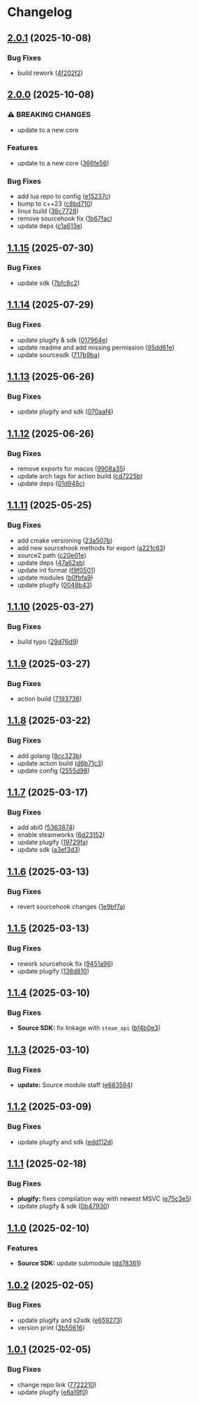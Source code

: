 # Changelog

## [2.0.1](https://github.com/untrustedmodders/plugify-metamod-loader/compare/v2.0.0...v2.0.1) (2025-10-08)


### Bug Fixes

* build rework ([4f202f2](https://github.com/untrustedmodders/plugify-metamod-loader/commit/4f202f2503c42506e344bf8a361537e9eb86b672))

## [2.0.0](https://github.com/untrustedmodders/plugify-metamod-loader/compare/v1.1.15...v2.0.0) (2025-10-08)


### ⚠ BREAKING CHANGES

* update to a new core

### Features

* update to a new core ([366fe56](https://github.com/untrustedmodders/plugify-metamod-loader/commit/366fe5652cbe5a42c155c4bff16342dfb4231802))


### Bug Fixes

* add lua repo to config ([e15237c](https://github.com/untrustedmodders/plugify-metamod-loader/commit/e15237c40fe3b2167a830924356c36348d1db492))
* bump to c++23 ([c8bd710](https://github.com/untrustedmodders/plugify-metamod-loader/commit/c8bd710606e4e18b59b54eb74b0923d3d7fe6235))
* linux build ([38c7728](https://github.com/untrustedmodders/plugify-metamod-loader/commit/38c7728e14f35b6b39c86643590e2da9cfc9a223))
* remove sourcehook fix ([1b67fac](https://github.com/untrustedmodders/plugify-metamod-loader/commit/1b67fac8d20ffddba814444aaf9e1bdeee211f2e))
* update deps ([c1a613e](https://github.com/untrustedmodders/plugify-metamod-loader/commit/c1a613edc0b4d829add110ef2537cedfdfea0a1f))

## [1.1.15](https://github.com/untrustedmodders/mms2-plugify/compare/v1.1.14...v1.1.15) (2025-07-30)


### Bug Fixes

* update sdk ([7bfc8c2](https://github.com/untrustedmodders/mms2-plugify/commit/7bfc8c2b14781997f980ab234d73091a8989095d))

## [1.1.14](https://github.com/untrustedmodders/mms2-plugify/compare/v1.1.13...v1.1.14) (2025-07-29)


### Bug Fixes

* update plugify & sdk ([017964e](https://github.com/untrustedmodders/mms2-plugify/commit/017964e5e760c9f40ec84d4d7a324508491b9f0e))
* update readme and add missing permission ([95dd61e](https://github.com/untrustedmodders/mms2-plugify/commit/95dd61e33616afa51fe6795dd54b0964dcbf5d9f))
* update sourcesdk ([717b9ba](https://github.com/untrustedmodders/mms2-plugify/commit/717b9ba6a7854d5203127443fd2ed4390ed1de5b))

## [1.1.13](https://github.com/untrustedmodders/mms2-plugify/compare/v1.1.12...v1.1.13) (2025-06-26)


### Bug Fixes

* update plugify and sdk ([070aaf4](https://github.com/untrustedmodders/mms2-plugify/commit/070aaf40262aa00391fd79fdc36c158c627d9c89))

## [1.1.12](https://github.com/untrustedmodders/mms2-plugify/compare/v1.1.11...v1.1.12) (2025-06-26)


### Bug Fixes

* remove exports for macos ([9908a35](https://github.com/untrustedmodders/mms2-plugify/commit/9908a35611fec9dbbf27abf838594a6f8854fc8d))
* update arch tags for action build ([cd7225b](https://github.com/untrustedmodders/mms2-plugify/commit/cd7225b2a9b9ee003603d713601bd3e2ba79ea4d))
* update deps ([01d948c](https://github.com/untrustedmodders/mms2-plugify/commit/01d948c43bbeacd171707a1f2135a10816c18591))

## [1.1.11](https://github.com/untrustedmodders/mms2-plugify/compare/v1.1.10...v1.1.11) (2025-05-25)


### Bug Fixes

* add cmake versioning ([23a507b](https://github.com/untrustedmodders/mms2-plugify/commit/23a507b89d99454f0dd108136bc3f4eadd1deb55))
* add new sourcehook methods for export ([a221c63](https://github.com/untrustedmodders/mms2-plugify/commit/a221c635e160796aef13e0cc136995e7fffddc22))
* source2 path ([c20e01e](https://github.com/untrustedmodders/mms2-plugify/commit/c20e01ef47e5de3a2ee30dc449339489762c809b))
* update deps ([47a62ab](https://github.com/untrustedmodders/mms2-plugify/commit/47a62aba6199778ef518d72806339e6ad95de4fb))
* update int format ([f9f0501](https://github.com/untrustedmodders/mms2-plugify/commit/f9f050106d9b29840d77a7e6f18b83586d07fe53))
* update modules ([b0fbfa9](https://github.com/untrustedmodders/mms2-plugify/commit/b0fbfa9cd512db77ef425f382bd0b4140dd2cfb2))
* update plugify ([0048b43](https://github.com/untrustedmodders/mms2-plugify/commit/0048b43a7bcc0e0a52359904ed1479fa6ee3cbeb))

## [1.1.10](https://github.com/untrustedmodders/mms2-plugify/compare/v1.1.9...v1.1.10) (2025-03-27)


### Bug Fixes

* build typo ([29d76d9](https://github.com/untrustedmodders/mms2-plugify/commit/29d76d9bf5623cbbe75d53f4fdf11450cb799504))

## [1.1.9](https://github.com/untrustedmodders/mms2-plugify/compare/v1.1.8...v1.1.9) (2025-03-27)


### Bug Fixes

* action build ([7193738](https://github.com/untrustedmodders/mms2-plugify/commit/7193738c84da627526f482b2b68116b5236ee9d8))

## [1.1.8](https://github.com/untrustedmodders/mms2-plugify/compare/v1.1.7...v1.1.8) (2025-03-22)


### Bug Fixes

* add golang ([8cc323b](https://github.com/untrustedmodders/mms2-plugify/commit/8cc323bb9c38efdd62bc88a3bd0c49ee0d7663b7))
* update action build ([d6b71c3](https://github.com/untrustedmodders/mms2-plugify/commit/d6b71c3f0459cc53380c79ff4a641ea0c0a72f90))
* update config ([2555d98](https://github.com/untrustedmodders/mms2-plugify/commit/2555d98847d33d7bf0c5b313917d60d448a9bc66))

## [1.1.7](https://github.com/untrustedmodders/mms2-plugify/compare/v1.1.6...v1.1.7) (2025-03-17)


### Bug Fixes

* add abi0 ([5363874](https://github.com/untrustedmodders/mms2-plugify/commit/53638746b3638d0cb6ca5ea5f7a449b8e6ff0e3b))
* enable steamworks ([6d23152](https://github.com/untrustedmodders/mms2-plugify/commit/6d23152c3354ff37fb5e399cd848170a8173d2c4))
* update plugify ([19729fa](https://github.com/untrustedmodders/mms2-plugify/commit/19729fac9e555a92a71f9dfd425a7c54ac2a8108))
* update sdk ([a3ef3d3](https://github.com/untrustedmodders/mms2-plugify/commit/a3ef3d3cb540f8eebc9c9f75b19001422c1f0182))

## [1.1.6](https://github.com/untrustedmodders/mms2-plugify/compare/v1.1.5...v1.1.6) (2025-03-13)


### Bug Fixes

* revert sourcehook changes ([1e9bf7a](https://github.com/untrustedmodders/mms2-plugify/commit/1e9bf7aadd8d20790fa39c92e0dddf3e8bb86517))

## [1.1.5](https://github.com/untrustedmodders/mms2-plugify/compare/v1.1.4...v1.1.5) (2025-03-13)


### Bug Fixes

* rework sourcehook fix ([9451a96](https://github.com/untrustedmodders/mms2-plugify/commit/9451a962b2c70d1a0d1f2f47d79c9becc21a3af0))
* update plugify ([138d810](https://github.com/untrustedmodders/mms2-plugify/commit/138d810e7da082b91978b529ef4f0304cdc90526))

## [1.1.4](https://github.com/untrustedmodders/mms2-plugify/compare/v1.1.3...v1.1.4) (2025-03-10)


### Bug Fixes

* **Source SDK:** fix linkage with `steam_api` ([bf4b0e3](https://github.com/untrustedmodders/mms2-plugify/commit/bf4b0e32dccd39c3a7629fded117421c06504bd1))

## [1.1.3](https://github.com/untrustedmodders/mms2-plugify/compare/v1.1.2...v1.1.3) (2025-03-10)


### Bug Fixes

* **update:** Source module staff ([e683594](https://github.com/untrustedmodders/mms2-plugify/commit/e683594a58a7ba5ef5d2913a30ad798c01bb9c00))

## [1.1.2](https://github.com/untrustedmodders/mms2-plugify/compare/v1.1.1...v1.1.2) (2025-03-09)


### Bug Fixes

* update plugify and sdk ([edd112d](https://github.com/untrustedmodders/mms2-plugify/commit/edd112dbd698f1fad5d70c00c165475f45ab0283))

## [1.1.1](https://github.com/untrustedmodders/mms2-plugify/compare/v1.1.0...v1.1.1) (2025-02-18)


### Bug Fixes

* **plugify:** fixes compilation way with newest MSVC ([e75c3e5](https://github.com/untrustedmodders/mms2-plugify/commit/e75c3e56e99a180ff84e4b0e554f4dee32a82ca3))
* update plugify & sdk ([0b47930](https://github.com/untrustedmodders/mms2-plugify/commit/0b479302955d8862890be60dc5f681f8d17bb297))

## [1.1.0](https://github.com/untrustedmodders/mms2-plugify/compare/v1.0.2...v1.1.0) (2025-02-10)


### Features

* **Source SDK:** update submodule ([dd78361](https://github.com/untrustedmodders/mms2-plugify/commit/dd78361876005b1da8508a219de95dc85599ec60))

## [1.0.2](https://github.com/untrustedmodders/mms2-plugify/compare/v1.0.1...v1.0.2) (2025-02-05)


### Bug Fixes

* update plugify and s2sdk ([e659273](https://github.com/untrustedmodders/mms2-plugify/commit/e6592730d812baa96b6769e3306a7c10a1572566))
* version print ([3b55616](https://github.com/untrustedmodders/mms2-plugify/commit/3b55616a5050bcd0760173f257201f1df1ceefbb))

## [1.0.1](https://github.com/untrustedmodders/mms2-plugify/compare/v1.0.0...v1.0.1) (2025-02-05)


### Bug Fixes

* change repo link ([7722210](https://github.com/untrustedmodders/mms2-plugify/commit/77222100c40f0fb6696d65bcf7c332063d4eed63))
* update plugify ([e6a19f0](https://github.com/untrustedmodders/mms2-plugify/commit/e6a19f07752e5d0adcbe865fa2307c98c749d727))
